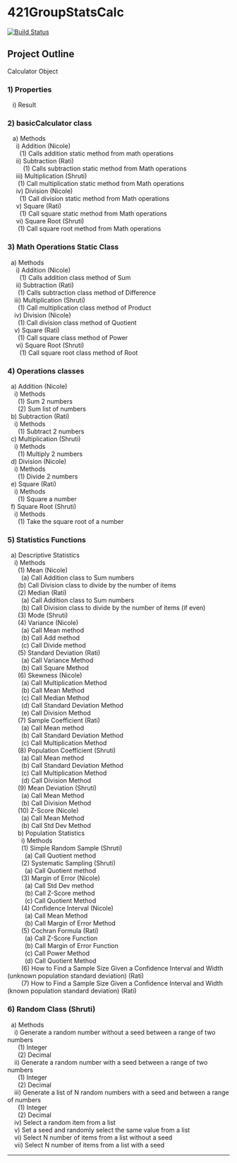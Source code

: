 # 421GroupStatsCalc
[![Build Status](https://travis-ci.org/swarrier16/421GroupStatsCalc.svg?branch=master)](https://travis-ci.org/swarrier16/421GroupStatsCalc)

## Project Outline
Calculator Object
### 1)	Properties <br>
   &nbsp;&nbsp; i)	Result <br>
### 2)	basicCalculator class <br>
  &nbsp;&nbsp; a)	Methods <br>
    &nbsp;&nbsp;&nbsp;&nbsp; i)	Addition (Nicole) <br> 
      &nbsp;&nbsp;&nbsp;&nbsp;&nbsp;&nbsp; (1)	Calls addition static method from math operations<br>
    &nbsp;&nbsp;&nbsp;&nbsp; ii)	Subtraction (Rati) <br> 
      &nbsp;&nbsp;&nbsp;&nbsp;&nbsp;&nbsp;&nbsp;&nbsp; (1)	Calls subtraction static method from Math operations<br>
    &nbsp;&nbsp;&nbsp;&nbsp; iii)	Multiplication (Shruti) <br> 
      &nbsp;&nbsp;&nbsp;&nbsp;&nbsp;&nbsp;(1)	 Call multiplication static method from Math operations <br>
    &nbsp;&nbsp;&nbsp;&nbsp; iv)	Division (Nicole) <br> 
      &nbsp;&nbsp;&nbsp;&nbsp;&nbsp;&nbsp; (1)	 Call division static method from Math operations<br>
    &nbsp;&nbsp;&nbsp;&nbsp; v)	Square (Rati) <br> 
      &nbsp;&nbsp;&nbsp;&nbsp;&nbsp;&nbsp; (1)	 Call square static method from Math operations <br>
    &nbsp;&nbsp;&nbsp;&nbsp; vi)	Square Root (Shruti) <br> 
      &nbsp;&nbsp;&nbsp;&nbsp;&nbsp;&nbsp;(1)	Call square root method from Math operations <br>
### 3)	Math Operations Static Class <br>
  &nbsp;&nbsp;a)	Methods <br>
   &nbsp;&nbsp;&nbsp;&nbsp;  i)	Addition (Nicole) <br>
     &nbsp;&nbsp;&nbsp;&nbsp;&nbsp;&nbsp; (1)	Calls addition class method of Sum <br>
    &nbsp;&nbsp;&nbsp;&nbsp; ii)	Subtraction (Rati) <br>
      &nbsp;&nbsp;&nbsp;&nbsp;&nbsp;&nbsp;(1)	Calls subtraction class method of Difference <br>
    &nbsp;&nbsp;&nbsp;&nbsp;iii)	Multiplication (Shruti) <br>
      &nbsp;&nbsp;&nbsp;&nbsp;&nbsp;&nbsp;(1)	Call multiplication class method of Product <br>
    &nbsp;&nbsp;&nbsp;&nbsp;iv)	Division (Nicole) <br>
      &nbsp;&nbsp;&nbsp;&nbsp;&nbsp;&nbsp;(1)	Call division class method of Quotient <br>
    &nbsp;&nbsp;&nbsp;&nbsp;v)	Square (Rati) <br>
      &nbsp;&nbsp;&nbsp;&nbsp;&nbsp;&nbsp;(1)	Call square class method of Power <br>
   &nbsp;&nbsp;&nbsp;&nbsp; vi)	Square Root (Shruti) <br>
     &nbsp;&nbsp;&nbsp;&nbsp;&nbsp;&nbsp; (1)	Call square root class method of Root <br>
### 4)	Operations classes <br>
&nbsp;&nbsp;a)	Addition (Nicole) <br>
&nbsp;&nbsp;&nbsp;&nbsp;i)	Methods <br>
&nbsp;&nbsp;&nbsp;&nbsp;&nbsp;&nbsp;(1)	Sum 2 numbers <br>
&nbsp;&nbsp;&nbsp;&nbsp;&nbsp;&nbsp;(2)	Sum list of numbers <br>
&nbsp;&nbsp;b)	Subtraction (Rati) <br>
&nbsp;&nbsp;&nbsp;&nbsp;i)	Methods <br>
&nbsp;&nbsp;&nbsp;&nbsp;&nbsp;&nbsp;(1)	Subtract 2 numbers <br>
&nbsp;&nbsp;c)	Multiplication (Shruti) <br>
&nbsp;&nbsp;&nbsp;&nbsp;i)	Methods <br>
&nbsp;&nbsp;&nbsp;&nbsp;&nbsp;&nbsp;(1)	Multiply 2 numbers <br>
&nbsp;&nbsp;d)	Division (Nicole)<br>
&nbsp;&nbsp;&nbsp;&nbsp;i)	Methods <br>
&nbsp;&nbsp;&nbsp;&nbsp;&nbsp;&nbsp;(1)	Divide 2 numbers <br>
&nbsp;&nbsp;e)	Square (Rati) <br>
&nbsp;&nbsp;&nbsp;&nbsp;i)	Methods <br>
&nbsp;&nbsp;&nbsp;&nbsp;&nbsp;&nbsp;(1)	Square a number <br>
&nbsp;&nbsp;f)	Square Root (Shruti) <br>
&nbsp;&nbsp;&nbsp;&nbsp;i)	Methods <br>
&nbsp;&nbsp;&nbsp;&nbsp;&nbsp;&nbsp;(1)	Take the square root of a number <br>
### 5)	Statistics Functions <br>
&nbsp;&nbsp;a)	Descriptive Statistics <br>
&nbsp;&nbsp;&nbsp;&nbsp;i)	Methods <br>
&nbsp;&nbsp;&nbsp;&nbsp;&nbsp;&nbsp;(1)	Mean (Nicole)<br>
&nbsp;&nbsp;&nbsp;&nbsp;&nbsp;&nbsp;&nbsp;&nbsp;(a)	Call Addition class to Sum numbers <br>
&nbsp;&nbsp;&nbsp;&nbsp;&nbsp;&nbsp;(b)	Call Division class to divide by the number of items <br>
&nbsp;&nbsp;&nbsp;&nbsp;&nbsp;&nbsp;(2)	Median (Rati) <br>
&nbsp;&nbsp;&nbsp;&nbsp;&nbsp;&nbsp;&nbsp;&nbsp;(a)	Call Addition class to Sum numbers <br>
&nbsp;&nbsp;&nbsp;&nbsp;&nbsp;&nbsp;&nbsp;&nbsp;(b)	Call Division class to divide by the number of items (if even) <br>
&nbsp;&nbsp;&nbsp;&nbsp;&nbsp;&nbsp;(3)	Mode (Shruti) <br>
&nbsp;&nbsp;&nbsp;&nbsp;&nbsp;&nbsp;(4)	Variance (Nicole) <br>
&nbsp;&nbsp;&nbsp;&nbsp;&nbsp;&nbsp;&nbsp;&nbsp;(a)	Call Mean method <br>
&nbsp;&nbsp;&nbsp;&nbsp;&nbsp;&nbsp;&nbsp;&nbsp;(b)	Call Add method <br>
&nbsp;&nbsp;&nbsp;&nbsp;&nbsp;&nbsp;&nbsp;&nbsp;(c)	Call Divide method <br>
&nbsp;&nbsp;&nbsp;&nbsp;&nbsp;&nbsp;(5)	Standard Deviation (Rati) <br>
&nbsp;&nbsp;&nbsp;&nbsp;&nbsp;&nbsp;&nbsp;&nbsp;(a)	Call Variance Method <br>
&nbsp;&nbsp;&nbsp;&nbsp;&nbsp;&nbsp;&nbsp;&nbsp;(b)	Call Square Method <br>
&nbsp;&nbsp;&nbsp;&nbsp;&nbsp;&nbsp;(6)	Skewness (Nicole) <br>
&nbsp;&nbsp;&nbsp;&nbsp;&nbsp;&nbsp;&nbsp;&nbsp;(a)	Call Multiplication Method <br>
&nbsp;&nbsp;&nbsp;&nbsp;&nbsp;&nbsp;&nbsp;&nbsp;(b)	Call Mean Method <br>
&nbsp;&nbsp;&nbsp;&nbsp;&nbsp;&nbsp;&nbsp;&nbsp;(c)	Call Median Method <br>
&nbsp;&nbsp;&nbsp;&nbsp;&nbsp;&nbsp;&nbsp;&nbsp;(d)	Call Standard Deviation Method <br>
&nbsp;&nbsp;&nbsp;&nbsp;&nbsp;&nbsp;&nbsp;&nbsp;(e)	Call Division Method <br>
&nbsp;&nbsp;&nbsp;&nbsp;&nbsp;&nbsp;(7)	Sample Coefficient (Rati) <br>
&nbsp;&nbsp;&nbsp;&nbsp;&nbsp;&nbsp;&nbsp;&nbsp;(a)	Call Mean method <br>
&nbsp;&nbsp;&nbsp;&nbsp;&nbsp;&nbsp;&nbsp;&nbsp;(b)	Call Standard Deviation Method <br>
&nbsp;&nbsp;&nbsp;&nbsp;&nbsp;&nbsp;&nbsp;&nbsp;(c)	Call Multiplication Method <br>
&nbsp;&nbsp;&nbsp;&nbsp;&nbsp;&nbsp;(8)	Population Coefficient (Shruti) <br>
&nbsp;&nbsp;&nbsp;&nbsp;&nbsp;&nbsp;&nbsp;&nbsp;(a)	Call Mean method <br>
&nbsp;&nbsp;&nbsp;&nbsp;&nbsp;&nbsp;&nbsp;&nbsp;(b)	Call Standard Deviation Method <br>
&nbsp;&nbsp;&nbsp;&nbsp;&nbsp;&nbsp;&nbsp;&nbsp;(c)	Call Multiplication Method <br>
&nbsp;&nbsp;&nbsp;&nbsp;&nbsp;&nbsp;&nbsp;&nbsp;(d)	Call Division Method <br>
&nbsp;&nbsp;&nbsp;&nbsp;&nbsp;&nbsp;(9)	Mean Deviation (Shruti)<br>
&nbsp;&nbsp;&nbsp;&nbsp;&nbsp;&nbsp;&nbsp;&nbsp;(a)	Call Mean Method <br>
&nbsp;&nbsp;&nbsp;&nbsp;&nbsp;&nbsp;&nbsp;&nbsp;(b)	Call Division Method <br>
&nbsp;&nbsp;&nbsp;&nbsp;&nbsp;&nbsp;(10)	Z-Score (Nicole) <br>
&nbsp;&nbsp;&nbsp;&nbsp;&nbsp;&nbsp;&nbsp;&nbsp;(a)	Call Mean Method <br>
&nbsp;&nbsp;&nbsp;&nbsp;&nbsp;&nbsp;&nbsp;&nbsp;(b)	Call Std Dev Method <br>
&nbsp;&nbsp;&nbsp;&nbsp;&nbsp;&nbsp;b)	Population Statistics <br>
&nbsp;&nbsp;&nbsp;&nbsp;&nbsp;&nbsp;&nbsp;&nbsp;i)	Methods <br>
&nbsp;&nbsp;&nbsp;&nbsp;&nbsp;&nbsp;&nbsp;&nbsp;(1)	Simple Random Sample (Shruti) <br>
&nbsp;&nbsp;&nbsp;&nbsp;&nbsp;&nbsp;&nbsp;&nbsp;&nbsp;&nbsp;(a)	Call Quotient method <br>
&nbsp;&nbsp;&nbsp;&nbsp;&nbsp;&nbsp;&nbsp;&nbsp;(2)	Systematic Sampling (Shruti) <br>
&nbsp;&nbsp;&nbsp;&nbsp;&nbsp;&nbsp;&nbsp;&nbsp;&nbsp;&nbsp;(a)	Call Quotient method <br>
&nbsp;&nbsp;&nbsp;&nbsp;&nbsp;&nbsp;&nbsp;&nbsp;(3)	Margin of Error (Nicole) <br>
&nbsp;&nbsp;&nbsp;&nbsp;&nbsp;&nbsp;&nbsp;&nbsp;&nbsp;&nbsp;(a)	Call Std Dev method <br>
&nbsp;&nbsp;&nbsp;&nbsp;&nbsp;&nbsp;&nbsp;&nbsp;&nbsp;&nbsp;(b)	Call Z-Score method <br>
&nbsp;&nbsp;&nbsp;&nbsp;&nbsp;&nbsp;&nbsp;&nbsp;&nbsp;&nbsp;(c)	Call Quotient Method <br>
&nbsp;&nbsp;&nbsp;&nbsp;&nbsp;&nbsp;&nbsp;&nbsp;(4)	Confidence Interval (Nicole) <br>
&nbsp;&nbsp;&nbsp;&nbsp;&nbsp;&nbsp;&nbsp;&nbsp;&nbsp;&nbsp;(a)	Call Mean Method <br>
&nbsp;&nbsp;&nbsp;&nbsp;&nbsp;&nbsp;&nbsp;&nbsp;&nbsp;&nbsp;(b)	Call Margin of Error Method <br>
&nbsp;&nbsp;&nbsp;&nbsp;&nbsp;&nbsp;&nbsp;&nbsp;(5)	Cochran Formula (Rati) <br>
&nbsp;&nbsp;&nbsp;&nbsp;&nbsp;&nbsp;&nbsp;&nbsp;&nbsp;&nbsp;(a)	Call Z-Score Function <br>
&nbsp;&nbsp;&nbsp;&nbsp;&nbsp;&nbsp;&nbsp;&nbsp;&nbsp;&nbsp;(b)	Call Margin of Error Function <br>
&nbsp;&nbsp;&nbsp;&nbsp;&nbsp;&nbsp;&nbsp;&nbsp;&nbsp;&nbsp;(c)	Call Power Method <br>
&nbsp;&nbsp;&nbsp;&nbsp;&nbsp;&nbsp;&nbsp;&nbsp;&nbsp;&nbsp;(d)	Call Quotient Method <br>
&nbsp;&nbsp;&nbsp;&nbsp;&nbsp;&nbsp;&nbsp;&nbsp;(6)	How to Find a Sample Size Given a Confidence Interval and Width (unknown population standard deviation) (Rati) <br>
&nbsp;&nbsp;&nbsp;&nbsp;&nbsp;&nbsp;&nbsp;&nbsp;(7)	How to Find a Sample Size Given a Confidence Interval and Width (known population standard deviation) (Rati) <br>
### 6)	Random Class (Shruti)<br>
&nbsp;&nbsp;a)	Methods <br>
&nbsp;&nbsp;&nbsp;&nbsp;i)	Generate a random number without a seed between a range of two numbers <br>
&nbsp;&nbsp;&nbsp;&nbsp;&nbsp;&nbsp;(1)	Integer <br>
&nbsp;&nbsp;&nbsp;&nbsp;&nbsp;&nbsp;(2)	Decimal <br>
&nbsp;&nbsp;&nbsp;&nbsp;ii)	Generate a random number with a seed between a range of two numbers <br>
&nbsp;&nbsp;&nbsp;&nbsp;&nbsp;&nbsp;(1)	Integer <br>
&nbsp;&nbsp;&nbsp;&nbsp;&nbsp;&nbsp;(2)	Decimal <br>
&nbsp;&nbsp;&nbsp;&nbsp;iii)	Generate a list of N random numbers with a seed and between a range of numbers  <br>
&nbsp;&nbsp;&nbsp;&nbsp;&nbsp;&nbsp;(1)	Integer <br>
&nbsp;&nbsp;&nbsp;&nbsp;&nbsp;&nbsp;(2)	Decimal <br>
&nbsp;&nbsp;&nbsp;&nbsp;iv)	Select a random item from a list <br>
&nbsp;&nbsp;&nbsp;&nbsp;v)	Set a seed and randomly select the same value from a list <br>
&nbsp;&nbsp;&nbsp;&nbsp;vi)	Select N number of items from a list without a seed <br>
&nbsp;&nbsp;&nbsp;&nbsp;vii)	Select N number of items from a list with a seed <br>

<hr>

